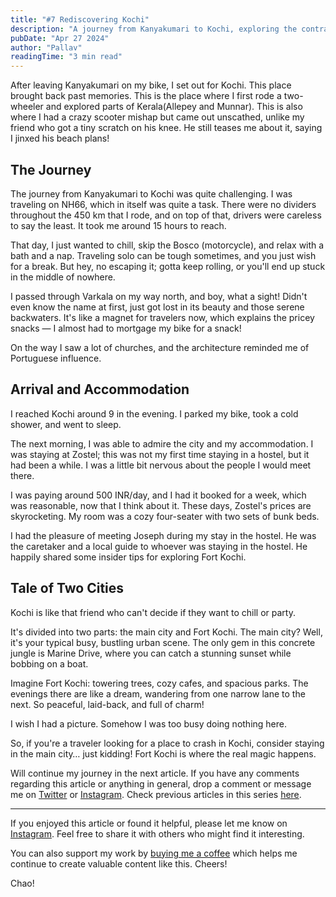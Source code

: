 ```yaml
---
title: "#7 Rediscovering Kochi"
description: "A journey from Kanyakumari to Kochi, exploring the contrasts between the bustling city and the charming Fort Kochi, featuring memorable encounters and local insights."
pubDate: "Apr 27 2024"
author: "Pallav"
readingTime: "3 min read"
---
```


After leaving Kanyakumari on my bike, I set out for Kochi. This place brought back past memories. This is the place where I first rode a two-wheeler and explored parts of Kerala(Allepey and Munnar). This is also where I had a crazy scooter mishap but came out unscathed, unlike my friend who got a tiny scratch on his knee. He still teases me about it, saying I jinxed his beach plans!

## The Journey

The journey from Kanyakumari to Kochi was quite challenging. I was traveling on NH66, which in itself was quite a task. There were no dividers throughout the 450 km that I rode, and on top of that, drivers were careless to say the least. It took me around 15 hours to reach.

That day, I just wanted to chill, skip the Bosco (motorcycle), and relax with a bath and a nap. Traveling solo can be tough sometimes, and you just wish for a break. But hey, no escaping it; gotta keep rolling, or you'll end up stuck in the middle of nowhere.

I passed through Varkala on my way north, and boy, what a sight! Didn't even know the name at first, just got lost in its beauty and those serene backwaters. It's like a magnet for travelers now, which explains the pricey snacks — I almost had to mortgage my bike for a snack!

On the way I saw a lot of churches, and the architecture reminded me of Portuguese influence.

## Arrival and Accommodation

I reached Kochi around 9 in the evening. I parked my bike, took a cold shower, and went to sleep.

The next morning, I was able to admire the city and my accommodation. I was staying at Zostel; this was not my first time staying in a hostel, but it had been a while. I was a little bit nervous about the people I would meet there.

I was paying around 500 INR/day, and I had it booked for a week, which was reasonable, now that I think about it. These days, Zostel's prices are skyrocketing. My room was a cozy four-seater with two sets of bunk beds.

I had the pleasure of meeting Joseph during my stay in the hostel. He was the caretaker and a local guide to whoever was staying in the hostel. He happily shared some insider tips for exploring Fort Kochi.

## Tale of Two Cities

Kochi is like that friend who can't decide if they want to chill or party.

It's divided into two parts: the main city and Fort Kochi. The main city? Well, it's your typical busy, bustling urban scene. The only gem in this concrete jungle is Marine Drive, where you can catch a stunning sunset while bobbing on a boat.

Imagine Fort Kochi: towering trees, cozy cafes, and spacious parks. The evenings there are like a dream, wandering from one narrow lane to the next. So peaceful, laid-back, and full of charm!

I wish I had a picture. Somehow I was too busy doing nothing here.

So, if you're a traveler looking for a place to crash in Kochi, consider staying in the main city… just kidding! Fort Kochi is where the real magic happens.

Will continue my journey in the next article. If you have any comments regarding this article or anything in general, drop a comment or message me on [Twitter](https://twitter.com/pallavjha26) or [Instagram](https://www.instagram.com/pallav_jha26/). Check previous articles in this series [here](/blog).

---

If you enjoyed this article or found it helpful, please let me know on [Instagram](https://www.instagram.com/pallav_jha26/). Feel free to share it with others who might find it interesting.

You can also support my work by [buying me a coffee](https://buymeacoffee.com/pallavjha) which helps me continue to create valuable content like this. Cheers!

Chao!